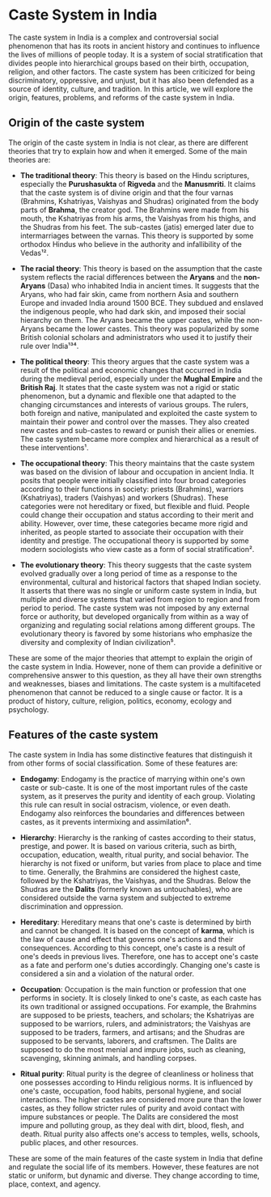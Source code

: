 # Caste System in India

The caste system in India is a complex and controversial social phenomenon that has its roots in ancient history and continues to influence the lives of millions of people today. It is a system of social stratification that divides people into hierarchical groups based on their birth, occupation, religion, and other factors. The caste system has been criticized for being discriminatory, oppressive, and unjust, but it has also been defended as a source of identity, culture, and tradition. In this article, we will explore the origin, features, problems, and reforms of the caste system in India.

## Origin of the caste system

The origin of the caste system in India is not clear, as there are different theories that try to explain how and when it emerged. Some of the main theories are:

- **The traditional theory**: This theory is based on the Hindu scriptures, especially the **Purushasukta** of **Rigveda** and the **Manusmriti**. It claims that the caste system is of divine origin and that the four varnas (Brahmins, Kshatriyas, Vaishyas and Shudras) originated from the body parts of **Brahma**, the creator god. The Brahmins were made from his mouth, the Kshatriyas from his arms, the Vaishyas from his thighs, and the Shudras from his feet. The sub-castes (jatis) emerged later due to intermarriages between the varnas. This theory is supported by some orthodox Hindus who believe in the authority and infallibility of the Vedas¹².

- **The racial theory**: This theory is based on the assumption that the caste system reflects the racial differences between the **Aryans** and the **non-Aryans** (Dasa) who inhabited India in ancient times. It suggests that the Aryans, who had fair skin, came from northern Asia and southern Europe and invaded India around 1500 BCE. They subdued and enslaved the indigenous people, who had dark skin, and imposed their social hierarchy on them. The Aryans became the upper castes, while the non-Aryans became the lower castes. This theory was popularized by some British colonial scholars and administrators who used it to justify their rule over India¹³⁴.

- **The political theory**: This theory argues that the caste system was a result of the political and economic changes that occurred in India during the medieval period, especially under the **Mughal Empire** and the **British Raj**. It states that the caste system was not a rigid or static phenomenon, but a dynamic and flexible one that adapted to the changing circumstances and interests of various groups. The rulers, both foreign and native, manipulated and exploited the caste system to maintain their power and control over the masses. They also created new castes and sub-castes to reward or punish their allies or enemies. The caste system became more complex and hierarchical as a result of these interventions¹.

- **The occupational theory**: This theory maintains that the caste system was based on the division of labour and occupation in ancient India. It posits that people were initially classified into four broad categories according to their functions in society: priests (Brahmins), warriors (Kshatriyas), traders (Vaishyas) and workers (Shudras). These categories were not hereditary or fixed, but flexible and fluid. People could change their occupation and status according to their merit and ability. However, over time, these categories became more rigid and inherited, as people started to associate their occupation with their identity and prestige. The occupational theory is supported by some modern sociologists who view caste as a form of social stratification².

- **The evolutionary theory**: This theory suggests that the caste system evolved gradually over a long period of time as a response to the environmental, cultural and historical factors that shaped Indian society. It asserts that there was no single or uniform caste system in India, but multiple and diverse systems that varied from region to region and from period to period. The caste system was not imposed by any external force or authority, but developed organically from within as a way of organizing and regulating social relations among different groups. The evolutionary theory is favored by some historians who emphasize the diversity and complexity of Indian civilization⁵.

These are some of the major theories that attempt to explain the origin of the caste system in India. However, none of them can provide a definitive or comprehensive answer to this question, as they all have their own strengths and weaknesses, biases and limitations. The caste system is a multifaceted phenomenon that cannot be reduced to a single cause or factor. It is a product of history, culture, religion, politics, economy, ecology and psychology.

## Features of the caste system

The caste system in India has some distinctive features that distinguish it from other forms of social classification. Some of these features are:

- **Endogamy**: Endogamy is the practice of marrying within one's own caste or sub-caste. It is one of the most important rules of the caste system, as it preserves the purity and identity of each group. Violating this rule can result in social ostracism, violence, or even death. Endogamy also reinforces the boundaries and differences between castes, as it prevents intermixing and assimilation⁶.

- **Hierarchy**: Hierarchy is the ranking of castes according to their status, prestige, and power. It is based on various criteria, such as birth, occupation, education, wealth, ritual purity, and social behavior. The hierarchy is not fixed or uniform, but varies from place to place and time to time. Generally, the Brahmins are considered the highest caste, followed by the Kshatriyas, the Vaishyas, and the Shudras. Below the Shudras are the **Dalits** (formerly known as untouchables), who are considered outside the varna system and subjected to extreme discrimination and oppression.

- **Hereditary**: Hereditary means that one's caste is determined by birth and cannot be changed. It is based on the concept of **karma**, which is the law of cause and effect that governs one's actions and their consequences. According to this concept, one's caste is a result of one's deeds in previous lives. Therefore, one has to accept one's caste as a fate and perform one's duties accordingly. Changing one's caste is considered a sin and a violation of the natural order.

- **Occupation**: Occupation is the main function or profession that one performs in society. It is closely linked to one's caste, as each caste has its own traditional or assigned occupations. For example, the Brahmins are supposed to be priests, teachers, and scholars; the Kshatriyas are supposed to be warriors, rulers, and administrators; the Vaishyas are supposed to be traders, farmers, and artisans; and the Shudras are supposed to be servants, laborers, and craftsmen. The Dalits are supposed to do the most menial and impure jobs, such as cleaning, scavenging, skinning animals, and handling corpses.

- **Ritual purity**: Ritual purity is the degree of cleanliness or holiness that one possesses according to Hindu religious norms. It is influenced by one's caste, occupation, food habits, personal hygiene, and social interactions. The higher castes are considered more pure than the lower castes, as they follow stricter rules of purity and avoid contact with impure substances or people. The Dalits are considered the most impure and polluting group, as they deal with dirt, blood, flesh, and death. Ritual purity also affects one's access to temples, wells, schools, public places, and other resources.

These are some of the main features of the caste system in India that define and regulate the social life of its members. However, these features are not static or uniform, but dynamic and diverse. They change according to time, place, context, and agency.
